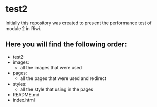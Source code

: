 # test2

Initially this repository was created to present the performance test of module 2 in Riwi.

## Here you will find the following order:
 - test2:
  - images:
      - all the images that were used
  - pages:
      - all the pages that were used and redirect
  - styles:
      - all the style that using in the pages
  - README.md
  - index.html


